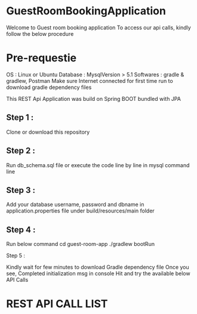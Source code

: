 # GuestRoomBookingApplication

Welcome to Guest room booking application
To access our api calls, kindly follow the below procedure

# Pre-requestie
OS : Linux or Ubuntu
Database : MysqlVersion > 5.1
Softwares : gradle & gradlew, Postman
Make sure Internet connected for first time run to download gradle dependency files

This REST Api Application was build on Spring BOOT bundled with JPA

## Step 1 :

Clone or download this repository

## Step 2 :

Run db_schema.sql file or execute the code line by line in mysql command line

## Step 3 : 
Add your database username, password and dbname in application.properties file under
build/resources/main folder

## Step 4 :

Run below command
cd guest-room-app
./gradlew bootRun

Step 5 :

Kindly wait for few minutes to download Gradle dependency file
Once you see, Completed initialization msg in console
Hit and try the available below API Calls 


# REST API CALL LIST




